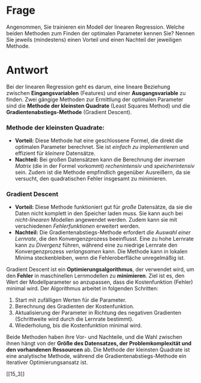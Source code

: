 # Frage
Angenommen, Sie trainieren ein Modell der linearen Regression. Welche beiden Methoden zum Finden der optimalen Parameter kennen Sie? 
Nennen Sie jeweils (mindestens) einen Vorteil und einen Nachteil der jeweiligen Methode.

# Antwort
Bei der linearen Regression geht es darum, eine lineare Beziehung zwischen **Eingangsvariablen** (Features) und einer **Ausgangsvariable** zu finden. Zwei gängige Methoden zur Ermittlung der optimalen Parameter sind die **Methode der kleinsten Quadrate** (Least Squares Method) und die **Gradientenabstiegs-Methode** (Gradient Descent).

### Methode der kleinsten Quadrate:
- **Vorteil:** Diese Methode hat eine geschlossene Formel, die direkt die optimalen Parameter berechnet. Sie ist _einfach zu implementieren_ und effizient für _kleinere_ Datensätze.
- **Nachteil:** Bei großen Datensätzen kann die Berechnung der _inversen Matrix_ (die in der Formel vorkommt) _rechenintensiv_ und _speicherintensiv_ sein. Zudem ist die Methode empfindlich gegenüber Ausreißern, da sie versucht, den quadratischen Fehler insgesamt zu minimieren.

### Gradient Descent
- **Vorteil:** Diese Methode funktioniert gut für _große_ Datensätze, da sie die Daten nicht komplett in den Speicher laden muss. Sie kann auch bei _nicht-linearen_ Modellen angewendet werden. Zudem kann sie mit verschiedenen _Fehlerfunktionen_ erweitert werden.
- **Nachteil:** Die Gradientenabstiegs-Methode erfordert _die Auswahl einer Lernrate_, die den Konvergenzprozess beeinflusst. Eine zu hohe Lernrate kann zu _Divergenz_ führen, während eine zu niedrige Lernrate den Konvergenzprozess _verlangsamen_ kann. Die Methode kann in lokalen Minima steckenbleiben, wenn die Fehleroberfläche unregelmäßig ist.

Gradient Descent ist ein **Optimierungsalgorithmus**, der verwendet wird, um den **Fehler** in maschinellen Lernmodellen zu **minimieren**.
Ziel ist es, den Wert der Modellparameter so anzupassen, dass die Kostenfunktion (Fehler) minimal wird. Der Algorithmus arbeitet in folgenden Schritten:

1. Start mit zufälligen Werten für die Parameter.
2. Berechnung des Gradienten der Kostenfunktion.
3. Aktualisierung der Parameter in Richtung des negativen Gradienten (Schrittweite wird durch die Lernrate bestimmt).
4. Wiederholung, bis die Kostenfunktion minimal wird.

Beide Methoden haben ihre Vor- und Nachteile, und die Wahl zwischen ihnen hängt von der **Größe des Datensatzes, der Problemkomplexität und den vorhandenen Ressourcen** ab. Die Methode der kleinsten Quadrate ist eine analytische Methode, während die Gradientenabstiegs-Methode ein iterativer Optimierungsansatz ist.

[[15_3]]